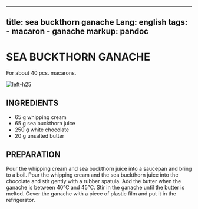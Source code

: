 
---
title: sea buckthorn ganache
Lang: english
tags: 
    - macaron
    - ganache 
markup: pandoc
---

# SEA BUCKTHORN GANACHE

For about 40 pcs. macarons.

![](/home/fred/.repo/traductions/recettes/images/macaron_argousier.jpg "left-h25")

## INGREDIENTS


- 65 g whipping cream
- 65 g sea buckthorn juice
- 250 g white chocolate
- 20 g unsalted butter

## PREPARATION

Pour the whipping cream and sea buckthorn juice into a saucepan and bring to a boil.
Pour the whipping cream and the sea buckthorn juice into the chocolate and stir gently with a rubber spatula.
Add the butter when the ganache is between 40°C and 45°C.
Stir in the ganache until the butter is melted.
Cover the ganache with a piece of plastic film and put it in the refrigerator.

